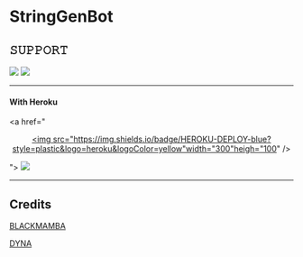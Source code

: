 # StringGenBot

## 𝚂𝚄𝙿𝙿𝙾𝚁𝚃 
                          
<a href="https://t.me/DYNA_SUPPORT"><img src="https://img.shields.io/badge/Join-SUPPORT%20GROUP-red.svg?logo=Telegram"></a>
<a href="https://t.me/DYNA_NETWORK"><img src="https://img.shields.io/badge/Join-SUPPORT%20CHANNEL-red.svg?logo=Telegram"></a>

-------------------------------------------------

#### With Heroku

<a href="<p align="center"><a href="https://heroku.com/deploy?template=https://github.com/SUKHPAL443/StringGenBot"><img src="https://img.shields.io/badge/HEROKU-DEPLOY-blue?style=plastic&logo=heroku&logoColor=yellow"width="300"heigh="100" /></a></p>
">
  <img src="https://www.herokucdn.com/deploy/button.svg">
</a>


-------------------------------------------------

## Credits 


[BLACKMAMBA](https://t.me/BLACK_MAMBA_RETURNS_OP)<p>
[DYNA](https://t.me/DYNA_OPTIMISE)
